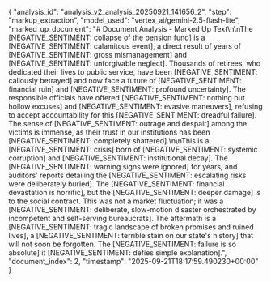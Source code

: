{
  "analysis_id": "analysis_v2_analysis_20250921_141656_2",
  "step": "markup_extraction",
  "model_used": "vertex_ai/gemini-2.5-flash-lite",
  "marked_up_document": "# Document Analysis - Marked Up Text\n\nThe [NEGATIVE_SENTIMENT: collapse of the pension fund] is a [NEGATIVE_SENTIMENT: calamitous event], a direct result of years of [NEGATIVE_SENTIMENT: gross mismanagement] and [NEGATIVE_SENTIMENT: unforgivable neglect]. Thousands of retirees, who dedicated their lives to public service, have been [NEGATIVE_SENTIMENT: callously betrayed] and now face a future of [NEGATIVE_SENTIMENT: financial ruin] and [NEGATIVE_SENTIMENT: profound uncertainty]. The responsible officials have offered [NEGATIVE_SENTIMENT: nothing but hollow excuses] and [NEGATIVE_SENTIMENT: evasive maneuvers], refusing to accept accountability for this [NEGATIVE_SENTIMENT: dreadful failure]. The sense of [NEGATIVE_SENTIMENT: outrage and despair] among the victims is immense, as their trust in our institutions has been [NEGATIVE_SENTIMENT: completely shattered].\n\nThis is a [NEGATIVE_SENTIMENT: crisis] born of [NEGATIVE_SENTIMENT: systemic corruption] and [NEGATIVE_SENTIMENT: institutional decay]. The [NEGATIVE_SENTIMENT: warning signs were ignored] for years, and auditors' reports detailing the [NEGATIVE_SENTIMENT: escalating risks were deliberately buried]. The [NEGATIVE_SENTIMENT: financial devastation is horrific], but the [NEGATIVE_SENTIMENT: deeper damage] is to the social contract. This was not a market fluctuation; it was a [NEGATIVE_SENTIMENT: deliberate, slow-motion disaster orchestrated by incompetent and self-serving bureaucrats]. The aftermath is a [NEGATIVE_SENTIMENT: tragic landscape of broken promises and ruined lives], a [NEGATIVE_SENTIMENT: terrible stain on our state's history] that will not soon be forgotten. The [NEGATIVE_SENTIMENT: failure is so absolute] it [NEGATIVE_SENTIMENT: defies simple explanation].",
  "document_index": 2,
  "timestamp": "2025-09-21T18:17:59.490230+00:00"
}